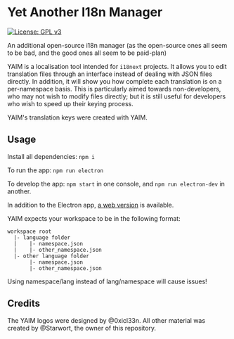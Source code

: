 # Yet Another I18n Manager

[![License: GPL v3](https://img.shields.io/badge/License-GPLv3-blue.svg)](https://www.gnu.org/licenses/gpl-3.0)

An additional open-source i18n manager (as the open-source ones all seem to be bad, and the good ones all seem to be paid-plan)

YAIM is a localisation tool intended for `i18next` projects. It allows you to edit translation files through an interface instead of dealing with JSON files directly. In addition, it will show you how complete each translation is on a per-namespace basis. This is particularly aimed towards non-developers, who may not wish to modify files directly; but it is still useful for developers who wish to speed up their keying process.

YAIM's translation keys were created with YAIM.

## Usage

Install all dependencies: `npm i`

To run the app: `npm run electron`

To develop the app: `npm start` in one console, and `npm run electron-dev` in another.

In addition to the Electron app, [a web version](https://starbright.dyndns.org/yaim) is available.

YAIM expects your workspace to be in the following format:

```
workspace root
  |- language folder
  |    |- namespace.json
  |    |- other_namespace.json
  |- other language folder
       |- namespace.json
       |- other_namespace.json
```

Using namespace/lang instead of lang/namespace will cause issues!

## Credits

The YAIM logos were designed by @0xicl33n. All other material was created by @Starwort, the owner of this repository.

